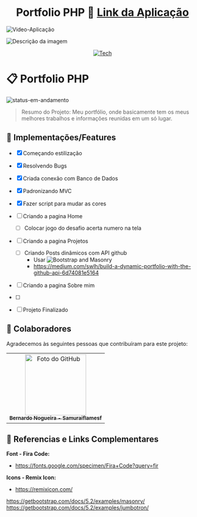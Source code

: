 <div align="center">
  
# Portfolio PHP 📁 <a href="#">Link da Aplicação</a>

</div>

![Video-Aplicação](https://user-images.githubusercontent.com/62897976/185768202-9e2fda79-b014-4d99-a10e-1f0852a981a1.gif)

<img src="./src/Assets/gif.gif" alt="Descrição da imagem">

<div align="center">

[![Tech](https://skillicons.dev/icons?i=html,css,js,bootstrap,php,mysql)](https://skillicons.dev)

</div>

# 📋 Portfolio PHP

<!-- ![status-finalizado](https://user-images.githubusercontent.com/62897976/185768561-589083e1-f18f-480b-9709-0ca24acf9c6d.svg) -->

![status-em-andamento](https://user-images.githubusercontent.com/62897976/185768581-1d051a52-2e60-4378-b31d-39028cbfb5c8.svg)

> Resumo do Projeto: Meu portfólio, onde basicamente tem os meus melhores trabalhos e informações reunidas em um só lugar.

## 🎯 Implementações/Features

-   [x] Começando estilização
-   [x] Resolvendo Bugs
-   [x] Criada conexão com Banco de Dados
-   [x] Padronizando MVC
-   [x] Fazer script para mudar as cores
-   [ ] Criando a pagina Home
    -   [ ] Colocar jogo do desafio acerta numero na tela
-   [ ] Criando a pagina Projetos

    -   [ ] Criando Posts dinâmicos com API github
        -   Usar ![Bootstrap and Masonry](https://getbootstrap.com/docs/5.2/examples/masonry/)
        -   https://medium.com/swlh/build-a-dynamic-portfolio-with-the-github-api-6d74081e5164

-   [ ] Criando a pagina Sobre mim
-   [ ]
-   [ ] Projeto Finalizado

## 🤝 Colaboradores

Agradecemos às seguintes pessoas que contribuíram para este projeto:

<table>
  <tr>
    <td align="center">
      <a href="https://github.com/Samuraiflamesf">
        <img src="https://avatars.githubusercontent.com/u/62897976?s=400&u=afa8e717adda64a162c125cbbbcdfa187b86348a&v=4" width="160px;" alt="Foto do GitHub"/><br>
          <sub>
          <b>
          Bernardo Nogueira - Samuraiflamesf
          </b>
        </sub>
      </a>
    </td>
  </tr>
</table>

## 📕 Referencias e Links Complementares

**Font - Fira Code:**

-   https://fonts.google.com/specimen/Fira+Code?query=fir

**Icons - Remix Icon:**

-   https://remixicon.com/

https://getbootstrap.com/docs/5.2/examples/masonry/
https://getbootstrap.com/docs/5.2/examples/jumbotron/

